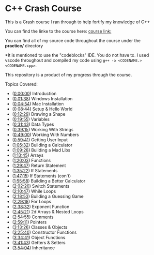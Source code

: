 # C++ Crash Course

This is a Crash course I ran through to help fortify my knowledge of C++

You can find the linke to the course here: [course link:](https://www.youtube.com/watch?v=vLnPwxZdW4Y)

You can find all of my source code throughout the course under the **practice/** directory

*It is mentioned to use the "codeblocks" IDE. You do not have to. I used vscode throughout and compiled my code using `g++ -o <CODENAME.> <CODENAME.cpp>`.

This repository is a product of my progress through the course.

Topics Covered:

- ([0:00:00](https://www.youtube.com/watch?v=vLnPwxZdW4Y&t=0s)) Introduction
-  ([0:01:38](https://www.youtube.com/watch?v=vLnPwxZdW4Y&t=98s)) Windows Installation
-  ([0:04:54](https://www.youtube.com/watch?v=vLnPwxZdW4Y&t=294s)) Mac Installation
-  ([0:08:44](https://www.youtube.com/watch?v=vLnPwxZdW4Y&t=524s)) Setup & Hello World
-  ([0:12:29](https://www.youtube.com/watch?v=vLnPwxZdW4Y&t=749s)) Drawing a Shape
-  ([0:19:55](https://www.youtube.com/watch?v=vLnPwxZdW4Y&t=1195s)) Variables
-  ([0:31:43](https://www.youtube.com/watch?v=vLnPwxZdW4Y&t=1903s)) Data Types
-  ([0:39:15](https://www.youtube.com/watch?v=vLnPwxZdW4Y&t=2355s)) Working With Strings
-  ([0:49:00](https://www.youtube.com/watch?v=vLnPwxZdW4Y&t=2940s)) Working With Numbers
-  ([0:59:41](https://www.youtube.com/watch?v=vLnPwxZdW4Y&t=3581s)) Getting User Input
-  ([1:05:32](https://www.youtube.com/watch?v=vLnPwxZdW4Y&t=3932s)) Building a Calculator
-  ([1:09:28](https://www.youtube.com/watch?v=vLnPwxZdW4Y&t=4168s)) Building a Mad Libs
-  ([1:13:45](https://www.youtube.com/watch?v=vLnPwxZdW4Y&t=4425s)) Arrays
-  ([1:20:03](https://www.youtube.com/watch?v=vLnPwxZdW4Y&t=4803s)) Functions
-  ([1:29:47](https://www.youtube.com/watch?v=vLnPwxZdW4Y&t=5387s)) Return Statement
-  ([1:35:22](https://www.youtube.com/watch?v=vLnPwxZdW4Y&t=5722s)) If Statements
-  ([1:47:15](https://www.youtube.com/watch?v=vLnPwxZdW4Y&t=6435s)) If Statements (con't)
-  ([1:55:58](https://www.youtube.com/watch?v=vLnPwxZdW4Y&t=6958s)) Building a Better Calculator
-  ([2:02:20](https://www.youtube.com/watch?v=vLnPwxZdW4Y&t=7340s)) Switch Statements
-  ([2:10:47](https://www.youtube.com/watch?v=vLnPwxZdW4Y&t=7847s)) While Loops
-  ([2:18:53](https://www.youtube.com/watch?v=vLnPwxZdW4Y&t=8333s)) Building a Guessing Game
-  ([2:29:18](https://www.youtube.com/watch?v=vLnPwxZdW4Y&t=8958s)) For Loops
-  ([2:38:32](https://www.youtube.com/watch?v=vLnPwxZdW4Y&t=9512s)) Exponent Function
-  ([2:45:21](https://www.youtube.com/watch?v=vLnPwxZdW4Y&t=9921s)) 2d Arrays & Nested Loops
-  ([2:54:55](https://www.youtube.com/watch?v=vLnPwxZdW4Y&t=10495s)) Comments
-  ([2:59:11](https://www.youtube.com/watch?v=vLnPwxZdW4Y&t=10751s)) Pointers
-  ([3:13:26](https://www.youtube.com/watch?v=vLnPwxZdW4Y&t=11606s)) Classes & Objects
-  ([3:25:40](https://www.youtube.com/watch?v=vLnPwxZdW4Y&t=12340s)) Constructor Functions
-  ([3:34:41](https://www.youtube.com/watch?v=vLnPwxZdW4Y&t=12881s)) Object Functions
-  ([3:41:43](https://www.youtube.com/watch?v=vLnPwxZdW4Y&t=13303s)) Getters & Setters
-  ([3:54:04](https://www.youtube.com/watch?v=vLnPwxZdW4Y&t=14044s)) Inheritance